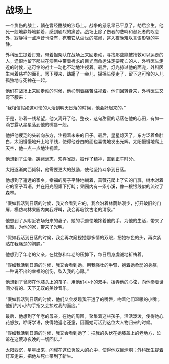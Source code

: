 # 战场上

一个负伤的战士，躺在曾经酣战的沙场上。战争的怒吼早已平息了。劫后余生，他死一般地静静地躺着，感到剧烈的痛苦。战场上除了伤者的悲鸣和濒死者的叹息外，寂静得一点声音也没有，宛若它从尘世的喧闹，逃入夜晚难以言语形容的平静。 

外科医生提着灯笼，带着担架队在战场上来回走动，寻找那些能被抢救可以运走的人，遗恨地留下那些在漆黑中带着祈求的目光而命运注定要死亡的人，外科医生走近的时候，这可怜的战士一动也不动地注视着。最后，灯光掠过他的面宠，外科医生带着慈祥的面孔，弯下腰来，踌躇了一会儿，摇摇头便走了，留下这可怜的人儿孤独地与死神在一起。 

他们在战场上来回走动的时候，他抑制着痛苦注视着。他们回转身来，外科医生又弯下腰来： 

“我相信假如这可怜的人活到明天日落的时候，他会好起来的。” 

于是，带着一线希望，他又离开了他。整夜，这句甜蜜的话落在他的心田，有如一滴甘露从星星落到他的嘴唇一般。 

他把他疲乏的头转向东方，注视着未来的日子。最后，星星熄灭了，东方泛着鱼肚白，太阳慢慢地升上地平线，使得他苍白的面也喜悦地发出光辉。太阳慢慢地爬上天空，他一点一点地注视着。 

他想到了生活，踌躇满志，欢喜雀跃，振作了精神，直到正午时分。 

太阳逐渐向西倾斜，他需要更大的鼓励，使他坚持斗争到日落。 

他想到了遥远的家乡，幸福的房子平静地躺着，蔷薇花爬上了它的门扉，树木对着它的窗子耳语，并在阳光照耀下打盹；果园内有一条小溪，像一根银线似的流过了森林。 

“假如我活到日落的时候，我又会看到它的，我会沿着林荫路漫步，打开破旧的门扉，模仿鸟林果园内向我呼叫，我会再吸饮古老的清泉。” 

他想到了从附近农场归来的妻子，她的手羞怯地搀着他的手，为他的生活，带来了甜蜜，为他的家，带来了光明。 

“假如我活到日落的时候，我会再次窥视她那多情的双眼，把她棕色的头，再次紧贴在我痛楚的胸膛。” 

他想到了年老的父亲，在忧愁和年老的压抑下，每日屈身虔诚地祈祷着。 

“假如我活到日落的时候，我又会看到她。用我强壮的手臂，抱着她柔弱的身躯，一种说不出的幸福的创伤，坠入我的心房。” 

他想到了曾爬在他膝头上的孩子，用他们小小的双手，拨弄他的心弦，向他奏着世间少有的、天下无双的美妙音乐。 

“假如我活到日落的时候，他们又会发现我干透了的嘴唇，吻着他们温暖的小嘴；他们的小小的手指又会掠过我的面庞。” 

最后，他想到了年老的母亲，在她的周围，聚集着这些孩子，活活泼泼，使得她心花怒放，咿呀学语，使得她返老还童，因而她可活到这位大人物归来的时候。 

“假如我活到日落的时候，我又会看到她了：把我的头伏在她膝盖上的老地方，泣诉在这荒凉夜晚的一切回忆。” 

太阳西沉，星星出来，闪耀在这位勇敢人的心中，使得他双目炯炯；外科医生提着灯笼走来，把他从死亡带到了新生。
 
